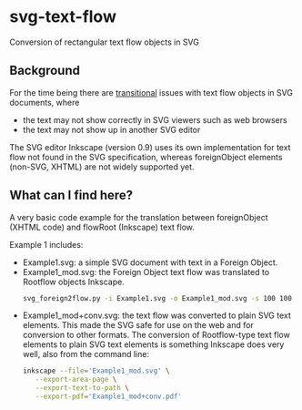 # svg-text-flow
Conversion of rectangular text flow objects in SVG 

## Background

For the time being there are [transitional](http://wiki.inkscape.org/wiki/index.php/Frequently_asked_questions#What_about_flowed_text.3F) issues with text flow objects in SVG documents, where
 * the text may not show correctly in SVG viewers such as web browsers
 * the text may not show up in another SVG editor

The SVG editor Inkscape (version 0.9) uses its own implementation for text flow not found in the SVG specification, whereas foreignObject elements (non-SVG, XHTML) are not widely supported yet. 

## What can I find here?

A very basic code example for the translation between foreignObject (XHTML code) and flowRoot (Inkscape) text flow. 

Example 1 includes:
* Example1.svg: a simple SVG document with text in a Foreign Object.
* Example1_mod.svg: the Foreign Object text flow was translated to Rootflow objects Inkscape. 
  ```bash 
  svg_foreign2flow.py -i Example1.svg -o Example1_mod.svg -s 100 100
  ```
* Example1_mod+conv.svg: the text flow was converted to plain SVG text elements. This made the SVG safe for use on the web and for conversion to other formats.
  The conversion of Rootflow-type text flow elements to plain SVG text elements is something Inkscape does very well, also from the command line:
  ```bash
  inkscape --file='Example1_mod.svg' \
     --export-area-page \
     --export-text-to-path \
     --export-pdf='Example1_mod+conv.pdf' 
  ```



